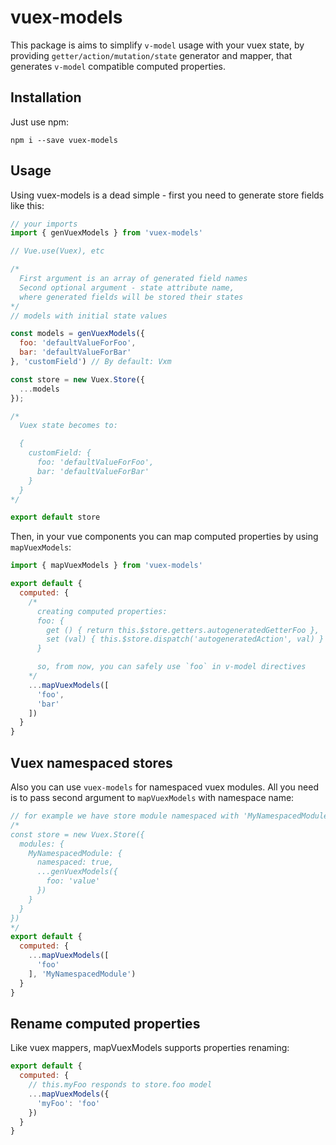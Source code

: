 # vuex-models

This package is aims to simplify `v-model` usage with your vuex state, by providing `getter/action/mutation/state` generator and mapper, that generates `v-model` compatible computed properties.

## Installation

Just use npm:

`npm i --save vuex-models`

## Usage

Using vuex-models is a dead simple - first you need to generate store fields like this:

```js
// your imports
import { genVuexModels } from 'vuex-models'

// Vue.use(Vuex), etc

/*
  First argument is an array of generated field names
  Second optional argument - state attribute name,
  where generated fields will be stored their states
*/
// models with initial state values

const models = genVuexModels({
  foo: 'defaultValueForFoo',
  bar: 'defaultValueForBar'
}, 'customField') // By default: Vxm

const store = new Vuex.Store({
  ...models
});

/*
  Vuex state becomes to:

  {
    customField: {
      foo: 'defaultValueForFoo',
      bar: 'defaultValueForBar'
    }
  }
*/

export default store
```

Then, in your vue components you can map computed properties by using `mapVuexModels`:

```js
import { mapVuexModels } from 'vuex-models'

export default {
  computed: {
    /*
      creating computed properties:
      foo: {
        get () { return this.$store.getters.autogeneratedGetterFoo },
        set (val) { this.$store.dispatch('autogeneratedAction', val) }
      }

      so, from now, you can safely use `foo` in v-model directives
    */
    ...mapVuexModels([
      'foo',
      'bar'
    ])
  }
}
```

## Vuex namespaced stores

Also you can use `vuex-models` for namespaced vuex modules. All you need is to pass second argument to `mapVuexModels` with namespace name:

```js
// for example we have store module namespaced with 'MyNamespacedModule'
/*
const store = new Vuex.Store({
  modules: {
    MyNamespacedModule: {
      namespaced: true,
      ...genVuexModels({
        foo: 'value'
      })
    }
  }
})
*/
export default {
  computed: {
    ...mapVuexModels([
      'foo'
    ], 'MyNamespacedModule')
  }
}
```

## Rename computed properties

Like vuex mappers, mapVuexModels supports properties renaming:

```js
export default {
  computed: {
    // this.myFoo responds to store.foo model
    ...mapVuexModels({
      'myFoo': 'foo'
    })
  }
}
```